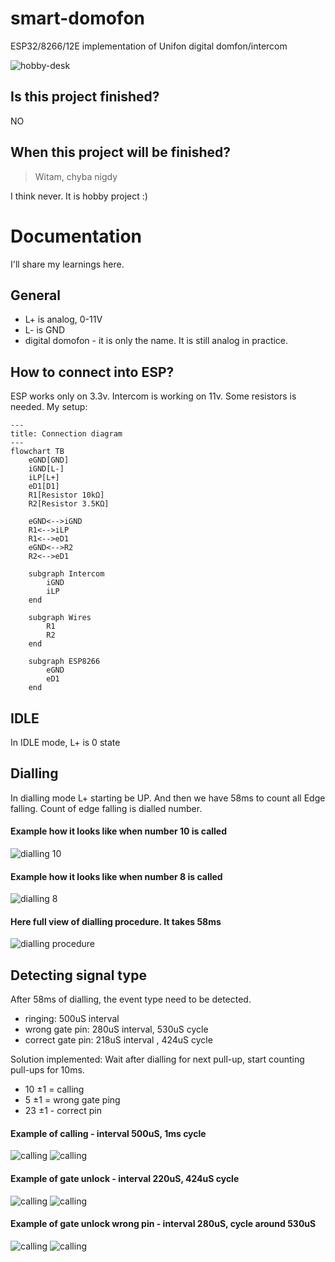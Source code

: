 # smart-domofon

ESP32/8266/12E implementation of Unifon digital domfon/intercom

![hobby-desk](./.github/images/photo1.jpg)


## Is this project finished?
NO

## When this project will be finished?
> Witam, chyba nigdy  

I think never. It is hobby project :) 


# Documentation
I'll share my learnings here.

## General
* L+ is analog, 0-11V
* L- is GND
* digital domofon - it is only the name. It is still analog in practice.

## How to connect into ESP?
ESP works only on 3.3v. Intercom is working on 11v. Some resistors is needed.
My setup:

```mermaid
---
title: Connection diagram
---
flowchart TB
    eGND[GND]
    iGND[L-]
    iLP[L+]
    eD1[D1]
    R1[Resistor 10kΩ]
    R2[Resistor 3.5KΩ]
    
    eGND<-->iGND
    R1<-->iLP
    R1<-->eD1
    eGND<-->R2
    R2<-->eD1
    
    subgraph Intercom
        iGND
        iLP
    end
    
    subgraph Wires
        R1
        R2
    end
    
    subgraph ESP8266
        eGND
        eD1
    end
```

## IDLE
In IDLE mode, L+ is 0 state

## Dialling

In dialling mode L+ starting be UP.
And then we have 58ms to count all Edge falling. 
Count of edge falling is dialled number.

#### Example how it looks like when number 10 is called
![dialling 10](./.github/images/photo2.png)

#### Example how it looks like when number 8 is called
![dialling 8](./.github/images/photo3.png)

#### Here full view of dialling procedure. It takes 58ms
![dialling procedure](./.github/images/photo4.png)

## Detecting signal type
After 58ms of dialling, the event type need to be detected.

* ringing: 500uS interval
* wrong gate pin: 280uS interval, 530uS cycle
* correct gate pin: 218uS interval , 424uS cycle

Solution implemented: 
Wait after dialling for next pull-up, start counting pull-ups for 10ms.
* 10 ±1 = calling
* 5 ±1 = wrong gate ping
* 23 ±1 - correct pin


#### Example of calling - interval 500uS, 1ms cycle
![calling](./.github/images/photo5.png) ![calling](./.github/images/photo6.png)


#### Example of gate unlock - interval 220uS, 424uS cycle
![calling](./.github/images/photo7.png) ![calling](./.github/images/photo10.png)

#### Example of gate unlock wrong pin - interval 280uS, cycle around 530uS

![calling](./.github/images/photo8.png) ![calling](./.github/images/photo9.png)

